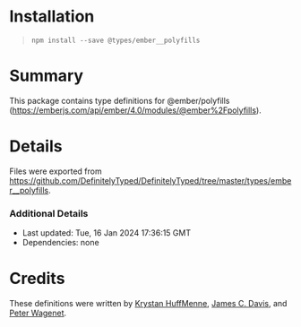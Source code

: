 # Installation
> `npm install --save @types/ember__polyfills`

# Summary
This package contains type definitions for @ember/polyfills (https://emberjs.com/api/ember/4.0/modules/@ember%2Fpolyfills).

# Details
Files were exported from https://github.com/DefinitelyTyped/DefinitelyTyped/tree/master/types/ember__polyfills.

### Additional Details
 * Last updated: Tue, 16 Jan 2024 17:36:15 GMT
 * Dependencies: none

# Credits
These definitions were written by [Krystan HuffMenne](https://github.com/gitKrystan), [James C. Davis](https://github.com/jamescdavis), and [Peter Wagenet](https://github.com/wagenet).
